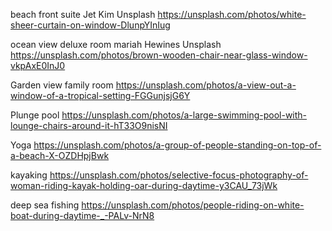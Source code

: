 beach front suite Jet Kim Unsplash
https://unsplash.com/photos/white-sheer-curtain-on-window-DlunpYInIug

ocean view deluxe room mariah Hewines Unsplash
https://unsplash.com/photos/brown-wooden-chair-near-glass-window-vkpAxE0InJ0 

Garden view family room
https://unsplash.com/photos/a-view-out-a-window-of-a-tropical-setting-FGGunjsjG6Y

Plunge pool
https://unsplash.com/photos/a-large-swimming-pool-with-lounge-chairs-around-it-hT33O9nisNI 

Yoga 
https://unsplash.com/photos/a-group-of-people-standing-on-top-of-a-beach-X-OZDHpjBwk

kayaking
https://unsplash.com/photos/selective-focus-photography-of-woman-riding-kayak-holding-oar-during-daytime-y3CAU_73jWk

deep sea fishing
https://unsplash.com/photos/people-riding-on-white-boat-during-daytime-_-PALv-NrN8